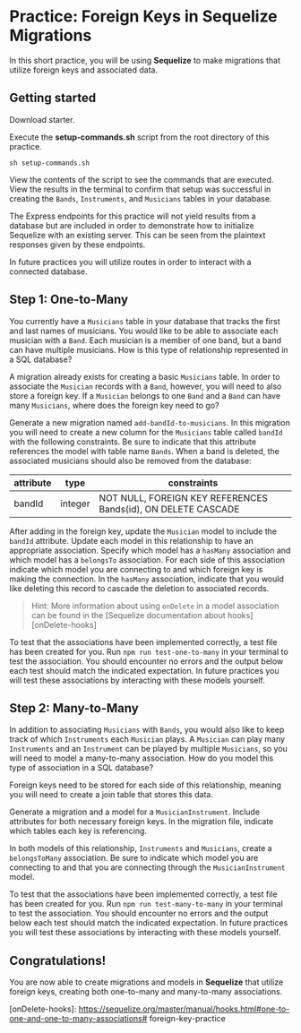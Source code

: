 # Practice: Foreign Keys in Sequelize Migrations

In this short practice, you will be using **Sequelize** to make migrations that 
utilize foreign keys and associated data.

## Getting started

Download starter. 

Execute the __setup-commands.sh__ script from the root directory of this
practice. 

```shell
sh setup-commands.sh
```

View the contents of the script to see the commands that are executed. View the
results in the terminal to confirm that setup was successful in creating the
`Bands`, `Instruments`, and `Musicians` tables in your database.

The Express endpoints for this practice will not yield results from a database 
but are included in order to demonstrate how to initialize Sequelize with an 
existing server. This can be seen from the plaintext responses given by these 
endpoints.

In future practices you will utilize routes in order to interact with a 
connected database.

## Step 1: One-to-Many

You currently have a `Musicians` table in your database that tracks the first 
and last names of musicians. You would like to be able to associate each 
musician with a `Band`. Each musician is a member of one band, but a band can 
have multiple musicians. How is this type of relationship represented in a 
SQL database?

A migration already exists for creating a basic `Musicians` table. In order to 
associate the `Musician` records with a `Band`, however, you will need to also
store a foreign key. If a `Musician` belongs to one `Band` and a `Band` can have
many `Musicians`, where does the foreign key need to go?

Generate a new migration named `add-bandId-to-musicians`. In this migration you 
will need to create a new column for the `Musicians` table called `bandId` with 
the following constraints. Be sure to indicate that this attribute references 
the model with table name `Bands`. When a band is deleted, the associated 
musicians should also be removed from the database:

| attribute | type    | constraints                                                   |
| --------- | ------- | ------------------------------------------------------------- |
| bandId    | integer | NOT NULL, FOREIGN KEY REFERENCES Bands(id), ON DELETE CASCADE |

After adding in the foreign key, update the `Musician` model to include the 
`bandId` attribute. Update each model in this relationship to have an 
appropriate association. Specify which model has a `hasMany` association and 
which model has a `belongsTo` association. For each side of this association 
indicate which model you are connecting to and which foreign key is making the 
connection. In the `hasMany` association, indicate that you would like deleting 
this record to cascade the deletion to associated records.

> Hint: More information about using `onDelete` in a model association can be 
> found in the [Sequelize documentation about hooks][onDelete-hooks]

To test that the associations have been implemented correctly, a test file has 
been created for you. Run `npm run test-one-to-many` in your terminal to test
the association. You should encounter no errors and the output below each test 
should match the indicated expectation. In future practices you will test these 
associations by interacting with these models yourself.


## Step 2: Many-to-Many

In addition to associating `Musicians` with `Bands`, you would also like to keep 
track of which `Instruments` each `Musician` plays. A `Musician` can play many 
`Instruments` and an `Instrument` can be played by multiple `Musicians`, so you 
will need to model a many-to-many association. How do you model this type of 
association in a SQL database?

Foreign keys need to be stored for each side of this relationship, meaning you 
will need to create a join table that stores this data. 

Generate a migration and a model for a `MusicianInstrument`. Include attributes
for both necessary foreign keys. In the migration file, indicate which tables
each key is referencing.

In both models of this relationship, `Instruments` and `Musicians`, create a 
`belongsToMany` association. Be sure to indicate which model you are connecting 
to and that you are connecting through the `MusicianInstrument` model.

To test that the associations have been implemented correctly, a test file has 
been created for you. Run `npm run test-many-to-many` in your terminal to test
the association. You should encounter no errors and the output below each test 
should match the indicated expectation. In future practices you will test these 
associations by interacting with these models yourself.

## Congratulations!

You are now able to create migrations and models in **Sequelize** that utilize 
foreign keys, creating both one-to-many and many-to-many associations.

[onDelete-hooks]: https://sequelize.org/master/manual/hooks.html#one-to-one-and-one-to-many-associations# foreign-key-practice
